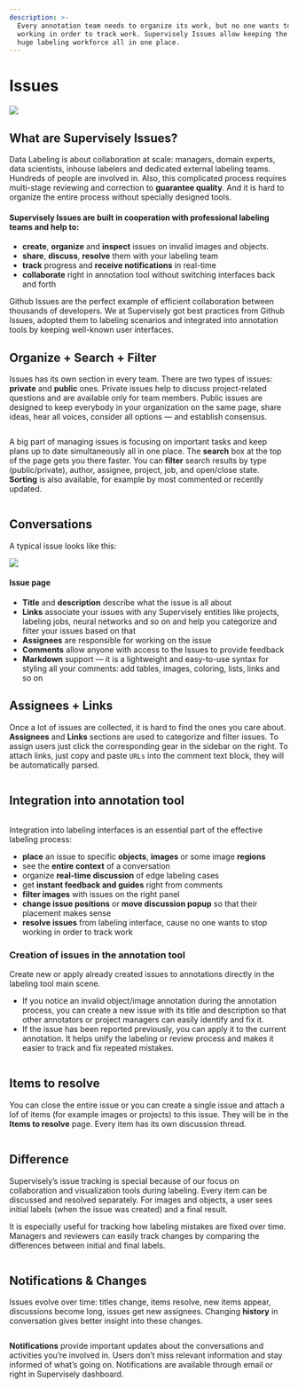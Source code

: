```yaml
---
description: >-
  Every annotation team needs to organize its work, but no one wants to stop
  working in order to track work. Supervisely Issues allow keeping the work of a
  huge labeling workforce all in one place.
---
```


# Issues

![](1\_vcZ1gdoUaVT6J\_uJ5q4x0w.jpeg)

## What are Supervisely Issues?

Data Labeling is about collaboration at scale: managers, domain experts, data scientists, inhouse labelers and dedicated external labeling teams. Hundreds of people are involved in. Also, this complicated process requires multi-stage reviewing and correction to **guarantee quality**. And it is hard to organize the entire process without specially designed tools.

#### Supervisely Issues are built in cooperation with professional labeling teams and help to:

* **create**, **organize** and **inspect** issues on invalid images and objects.
* **share**, **discuss**, **resolve** them with your labeling team
* **track** progress and **receive notifications** in real-time
* **collaborate** right in annotation tool without switching interfaces back and forth

Github Issues are the perfect example of efficient collaboration between thousands of developers. We at Supervisely got best practices from Github Issues, adopted them to labeling scenarios and integrated into annotation tools by keeping well-known user interfaces.

## Organize + Search + Filter

Issues has its own section in every team. There are two types of issues: **private** and **public** ones. Private issues help to discuss project-related questions and are available only for team members. Public issues are designed to keep everybody in your organization on the same page, share ideas, hear all voices, consider all options — and establish consensus.

<figure><img src="../../.gitbook/assets/issues.png" alt=""><figcaption></figcaption></figure>

A big part of managing issues is focusing on important tasks and keep plans up to date simultaneously all in one place. The **search** box at the top of the page gets you there faster. You can **filter** search results by type (public/private), author, assignee, project, job, and open/close state. **Sorting** is also available, for example by most commented or recently updated.

<figure><img src="../../.gitbook/assets/issues-tabs.png" alt=""><figcaption></figcaption></figure>

## Conversations

A typical issue looks like this:

![](1\_YF1U4Wl\_1SxKOdVXQexmXg.png)

#### Issue page

* **Title** and **description** describe what the issue is all about
* **Links** associate your issues with any Supervisely entities like projects, labeling jobs, neural networks and so on and help you categorize and filter your issues based on that
* **Assignees** are responsible for working on the issue
* **Comments** allow anyone with access to the Issues to provide feedback
* **Markdown** support — it is a lightweight and easy-to-use syntax for styling all your comments: add tables, images, coloring, lists, links and so on

## Assignees + Links

Once a lot of issues are collected, it is hard to find the ones you care about. **Assignees** and **Links** sections are used to categorize and filter issues. To assign users just click the corresponding gear in the sidebar on the right. To attach links, just copy and paste `URLs` into the comment text block, they will be automatically parsed.

<figure><img src="../../.gitbook/assets/assignees.png" alt=""><figcaption></figcaption></figure>

## Integration into annotation tool

<figure><img src="../../.gitbook/assets/integration.png" alt=""><figcaption></figcaption></figure>

Integration into labeling interfaces is an essential part of the effective labeling process:

* **place** an issue to specific **objects**, **images** or some image **regions**
* see the **entire context** of a conversation
* organize **real-time discussion** of edge labeling cases
* get **instant feedback and guides** right from comments
* **filter images** with issues on the right panel
* **change issue positions** or **move discussion popup** so that their placement makes sense
* **resolve issues** from labeling interface, cause no one wants to stop working in order to track work

### Creation of issues in the annotation tool

Create new or apply already created issues to annotations directly in the labeling tool main scene.

* If you notice an invalid object/image annotation during the annotation process, you can create a new issue with its title and description so that other annotators or project managers can easily identify and fix it.&#x20;
* If the issue has been reported previously, you can apply it to the current annotation. It helps unify the labeling or review process and makes it easier to track and fix repeated mistakes.

<figure><img src="../../.gitbook/assets/create-issue.png" alt=""><figcaption></figcaption></figure>

## Items to resolve

You can close the entire issue or you can create a single issue and attach a lof of items (for example images or projects) to this issue. They will be in the **Items to resolve** page. Every item has its own discussion thread.

<figure><img src="../../.gitbook/assets/items-to-resolve-2.png" alt=""><figcaption></figcaption></figure>

## Difference

Supervisely’s issue tracking is special because of our focus on collaboration and visualization tools during labeling. Every item can be discussed and resolved separately. For images and objects, a user sees initial labels (when the issue was created) and a final result.

It is especially useful for tracking how labeling mistakes are fixed over time. Managers and reviewers can easily track changes by comparing the differences between initial and final labels.

<figure><img src="../../.gitbook/assets/items-to-resolve.png" alt=""><figcaption></figcaption></figure>

## Notifications & Changes

Issues evolve over time: titles change, items resolve, new items appear, discussions become long, issues get new assignees. Changing **history** in conversation gives better insight into these changes.

<figure><img src="../../.gitbook/assets/conversation.png" alt=""><figcaption></figcaption></figure>

**Notifications** provide important updates about the conversations and activities you’re involved in. Users don’t miss relevant information and stay informed of what’s going on. Notifications are available through email or right in Supervisely dashboard.
